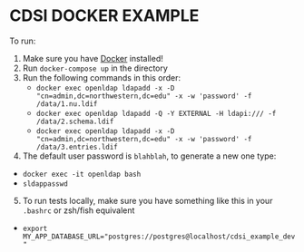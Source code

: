 # CDSI DOCKER EXAMPLE

To run:

1. Make sure you have [Docker](https://www.docker.com) installed!
2. Run `docker-compose up` in the directory
3. Run the following commands in this order:
	* `docker exec openldap ldapadd -x -D "cn=admin,dc=northwestern,dc=edu" -x -w 'password' -f /data/1.nu.ldif`
	* `docker exec openldap ldapadd -Q -Y EXTERNAL -H ldapi:/// -f /data/2.schema.ldif`
	* `docker exec openldap ldapadd -x -D "cn=admin,dc=northwestern,dc=edu" -x -w 'password' -f /data/3.entries.ldif`
4. The default user password is `blahblah`, to generate a new one type:
  * `docker exec -it openldap bash`
  * `sldappasswd`
5. To run tests locally, make sure you have something like this in your `.bashrc` or zsh/fish equivalent
  * `export MY_APP_DATABASE_URL="postgres://postgres@localhost/cdsi_example_dev"`
